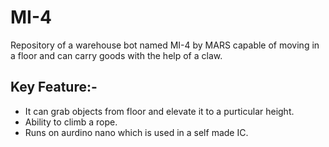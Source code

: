 # MI-4
Repository of a warehouse bot named MI-4 by MARS capable of moving in a floor and can carry goods with the help of a claw.
## Key Feature:-
* It can grab objects from floor and elevate it to a purticular height.
* Ability to climb a rope.
* Runs on aurdino nano which is used in a self made IC.
